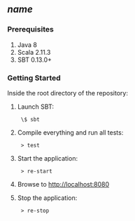 ## $name$

### Prerequisites

1. Java 8
2. Scala 2.11.3
3. SBT 0.13.0+

### Getting Started

Inside the root directory of the repository:

1. Launch SBT:

        \$ sbt

2. Compile everything and run all tests:

        > test

3. Start the application:

        > re-start

4. Browse to [http://localhost:8080](http://localhost:8080/)

5. Stop the application:

        > re-stop

